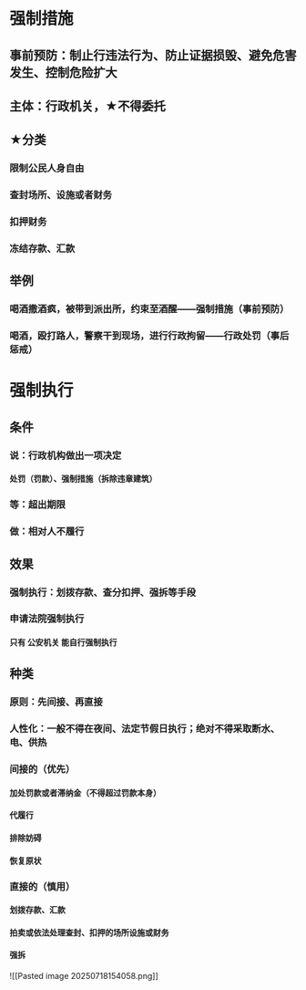 # 强制措施
## 事前预防：制止行违法行为、防止证据损毁、避免危害发生、控制危险扩大
## 主体：行政机关，★不得委托
## ★分类
### 限制公民人身自由
### 查封场所、设施或者财务
### 扣押财务
### 冻结存款、汇款

## 举例
### 喝酒撒酒疯，被带到派出所，约束至酒醒——强制措施（事前预防）
### 喝酒，殴打路人，警察干到现场，进行行政拘留——行政处罚（事后惩戒）
# 强制执行
## 条件
### 说：行政机构做出一项决定
#### 处罚（罚款）、强制措施（拆除违章建筑）
### 等：超出期限
### 做：相对人不履行
## 效果
### 强制执行：划拨存款、查分扣押、强拆等手段
### 申请法院强制执行
#### 只有 公安机关 能自行强制执行
## 种类
### 原则：先间接、再直接
### 人性化：一般不得在夜间、法定节假日执行；绝对不得采取断水、电、供热
### 间接的（优先）
#### 加处罚款或者滞纳金（不得超过罚款本身）
#### 代履行
#### 排除妨碍
#### 恢复原状
### 直接的（慎用）
#### 划拨存款、汇款
#### 拍卖或依法处理查封、扣押的场所设施或财务
#### 强拆


![[Pasted image 20250718154058.png]]